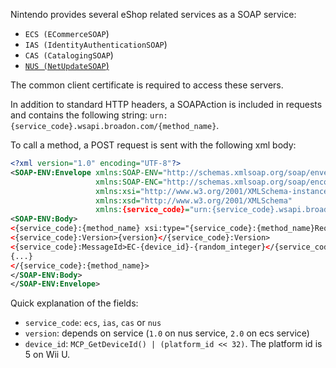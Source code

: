 Nintendo provides several eShop related services as a SOAP service:

* `ECS (ECommerceSOAP`)
* `IAS (IdentityAuthenticationSOAP`)
* `CAS (CatalogingSOAP`)
* [`NUS (NetUpdateSOAP`)](NUS-Server)

The common client certificate is required to access these servers.

In addition to standard HTTP headers, a SOAPAction is included in requests and contains the following string: `urn:{service_code}.wsapi.broadon.com/{method_name}`.

To call a method, a POST request is sent with the following xml body:

```xml
<?xml version="1.0" encoding="UTF-8"?>
<SOAP-ENV:Envelope xmlns:SOAP-ENV="http://schemas.xmlsoap.org/soap/envelope/"
                   xmlns:SOAP-ENC="http://schemas.xmlsoap.org/soap/encoding/"
                   xmlns:xsi="http://www.w3.org/2001/XMLSchema-instance"
                   xmlns:xsd="http://www.w3.org/2001/XMLSchema"
                   xmlns:{service_code}="urn:{service_code}.wsapi.broadon.com">
<SOAP-ENV:Body>
<{service_code}:{method_name} xsi:type="{service_code}:{method_name}RequestType">
<{service_code}:Version>{version}</{service_code}:Version>
<{service_code}:MessageId>EC-{device_id}-{random_integer}</{service_code}:MessageId>
{...}
</{service_code}:{method_name}>
</SOAP-ENV:Body>
</SOAP-ENV:Envelope>
```

Quick explanation of the fields:

* `service_code`: `ecs`, `ias`, `cas` or `nus`
* `version`: depends on service (`1.0` on nus service, `2.0` on ecs service)
* `device_id`: `MCP_GetDeviceId() | (platform_id << 32)`. The platform id is 5 on Wii U.